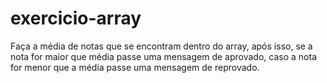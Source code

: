 # exercicio-array
Faça a média de notas que se encontram dentro do array, após isso, se a nota for maior que média passe uma mensagem de aprovado, caso a nota for menor que a média passe uma mensagem de reprovado.
